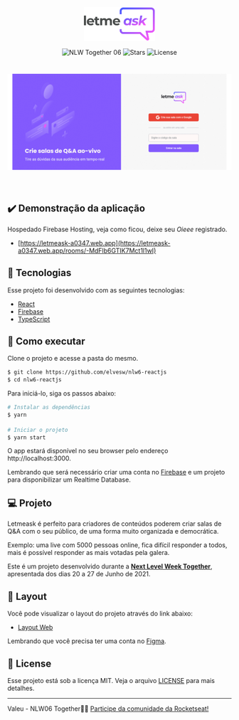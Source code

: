 <p align="center">
  <img alt="Letmeask" src=".github/logo.svg" width="160px">
</p>

<p align="center">
  <img src="https://img.shields.io/static/v1?label=NLW&message=06&color=8257E5&labelColor=000000" alt="NLW Together 06" />
  
  <img src="https://img.shields.io/github/stars/elvesw/nlw6-reactjs" alt="Stars">

  <img  src="https://img.shields.io/github/license/elvesw/nlw6-reactjs" alt="License">   
</p>

<h1 align="center">
    <img alt="Letmeask" src=".github/pages.gif" />
</h1>

<br>

## ✔️ Demonstração da aplicação
Hospedado Firebase Hosting, veja como ficou, deixe seu _Oieee_ registrado.
- [https://letmeask-a0347.web.app](https://letmeask-a0347.web.app/rooms/-MdFlb6GTIK7Mct1l1wI)

## 🧪 Tecnologias

Esse projeto foi desenvolvido com as seguintes tecnologias:

- [React](https://reactjs.org)
- [Firebase](https://firebase.google.com/)
- [TypeScript](https://www.typescriptlang.org/)

## 🚀 Como executar

Clone o projeto e acesse a pasta do mesmo.

```bash
$ git clone https://github.com/elvesw/nlw6-reactjs
$ cd nlw6-reactjs
```

Para iniciá-lo, siga os passos abaixo:
```bash
# Instalar as dependências
$ yarn

# Iniciar o projeto
$ yarn start
```
O app estará disponível no seu browser pelo endereço http://localhost:3000.

Lembrando que será necessário criar uma conta no [Firebase](https://firebase.google.com/) e um projeto para disponibilizar um Realtime Database.

## 💻 Projeto

Letmeask é perfeito para criadores de conteúdos poderem criar salas de Q&A com o seu público, de uma forma muito organizada e democrática. 

Exemplo: uma live com 5000 pessoas online, fica difícil responder a todos, mais é possível responder as mais votadas pela galera.

Este é um projeto desenvolvido durante a **[Next Level Week Together](https://nextlevelweek.com/)**, apresentada dos dias 20 a 27 de Junho de 2021.


## 🔖 Layout

Você pode visualizar o layout do projeto através do link abaixo:

- [Layout Web](https://www.figma.com/file/u0BQK8rCf2KgzcukdRRCWh/Letmeask/duplicate) 

Lembrando que você precisa ter uma conta no [Figma](http://figma.com/).

## 📝 License

Esse projeto está sob a licença MIT. Veja o arquivo [LICENSE](LICENSE.md) para mais detalhes.

---

Valeu - NLW06 Together👋🏻 [Participe da comunidade da Rocketseat!](https://discord.gg/gKUVrzrPrU)
